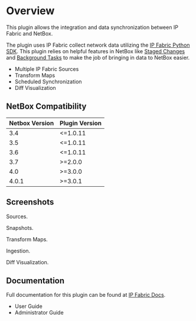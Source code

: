 # Overview

This plugin allows the integration and data synchronization between IP Fabric and NetBox.

The plugin uses IP Fabric collect network data utilizing the [IP Fabric Python SDK](https://gitlab.com/ip-fabric/integrations/python-ipfabric). This plugin relies on helpful features in NetBox like [Staged Changes](https://docs.netbox.dev/en/stable/plugins/development/staged-changes/) and [Background Tasks](https://docs.netbox.dev/en/stable/plugins/development/background-tasks) to make the job of bringing in data to NetBox easier.

- Multiple IP Fabric Sources
- Transform Maps
- Scheduled Synchronization
- Diff Visualization

## NetBox Compatibility

| Netbox Version | Plugin Version |
| -------------- | -------------- |
| 3.4            | <=1.0.11       |
| 3.5            | <=1.0.11       |
| 3.6            | <=1.0.11       |
| 3.7            | >=2.0.0        |
| 4.0            | >=3.0.0        |
| 4.0.1          | >=3.0.1        |



## Screenshots

Sources.

Snapshots.

Transform Maps.

Ingestion.

Diff Visualization.

## Documentation

Full documentation for this plugin can be found at [IP Fabric Docs](https://docs.ipfabric.io/main/integrations/netbox/).

- User Guide
- Administrator Guide
